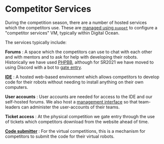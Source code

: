 # Competitor Services

During the competition season, there are a number of hosted services which the
competitors use. These are [managed using `puppet`][server-puppet] to configure
a "competitor services" VM, typically within Digital Ocean.

[server-puppet]: https://github.com/srobo/server-puppet/

The services typically include:

**Forums**
:   A space which the competitors can use to chat with each other and with
    mentors and to ask for help with developing their robots.
    Historically we have used [PHPBB](https://phpbb.com), although for SR2021 we
    have moved to using Discord with a bot to [gate entry](discord-gated-entry).

**[IDE](https://github.com/srobo/srobo-ide/)**
:   A hosted web-based environment which allows competitors to develop code for
    their robots without needing to install anything on their own computers.

**User accounts**
:   User accounts are needed for access to the IDE and our self-hosted forums.
    We also host a [management interface](https://github.com/srobo/nemesis/) so
    that team-leaders can administer the user-accounts of their teams.

**Ticket access**
:   At the physical competition we gate entry through the use of tickets which
    competitors download from the website ahead of time.

**[Code submitter](https://github.com/PeterJCLaw/code-submitter/)**
:   For the virtual competitions, this is a mechanism for competitors to submit
    the code for their virtual robots.


[discord-gated-entry]: https://github.com/srobo/discord-gated-entry/
